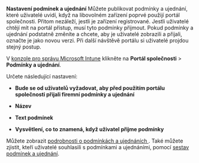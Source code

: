 **Nastavení podmínek a ujednání**
Můžete publikovat podmínky a ujednání, které uživatelé uvidí, když na libovolném zařízení poprvé použijí portál společnosti. Přitom nezáleží, jestli je zařízení registrované. Jestli uživatelé chtějí mít na portál přístup, musí tyto podmínky přijmout. Pokud podmínky a ujednání podstatně změníte a chcete, aby je uživatelé zobrazili a přijali, označte je jako novou verzi. Při další návštěvě portálu si uživatelé projdou stejný postup.

V [konzole pro správu Microsoft Intune](http://manage.microsoft.com) klikněte na **Portál společnosti** &gt; **Podmínky a ujednání**.

Určete následující nastavení:

-   **Bude se od uživatelů vyžadovat, aby před použitím portálu společnosti přijali firemní podmínky a ujednání**

-   **Název**

-   **Text podmínek**

-   **Vysvětlení, co to znamená, když uživatel přijme podmínky**

Můžete zobrazit [podrobnosti o podmínkách a ujednáních ](https://technet.microsoft.com/library/mt405893.aspx).  Také můžete zjistit, kteří uživatelé souhlasili s podmínkami a ujednáními, pomocí [sestav podmínek a ujednání](https://technet.microsoft.com/library/dn646977.aspx).

